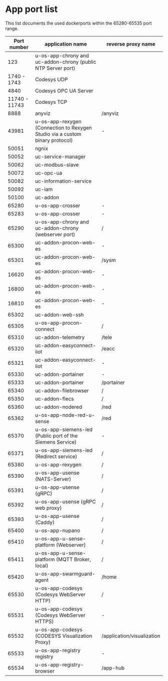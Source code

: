 # App port list

This list documents the used dockerports within the 65280-65535 port range.

| Port number   | application name                                                             | reverse proxy name         |
| ------------- | ---------------------------------------------------------------------------- | -------------------------- |
| 123           | u-os-app-chrony and uc-addon-chrony (public NTP Server port)                 |                            |
| 1740 - 1743   | Codesys UDP                                                                  |                            |
| 4840          | Codesys OPC UA Server                                                        |                            |
| 11740 - 11743 | Codesys TCP                                                                  |                            |
| 8888          | anyviz                                                                       | /anyviz                    |
| 43981         | u-os-app-rexygen (Connection to Rexygen Studio via a custom binary protocol) | -                          |
| 50051         | ngnix                                                                        |                            |
| 50052         | uc-service-manager                                                           |                            |
| 50062         | uc-modbus-slave                                                              |                            |
| 50072         | uc-opc-ua                                                                    |                            |
| 50082         | uc-information-service                                                       |                            |
| 50092         | uc-iam                                                                       |                            |
| 50100         | uc-addon                                                                     |                            |
| 65280         | u-os-app-crosser                                                             | -                          |
| 65283         | u-os-app-crosser                                                             | -                          |
| 65290         | u-os-app-chrony and uc-addon-chrony (webserver port)                         | /                          |
| 65300         | uc-addon-procon-web-es                                                       | -                          |
| 65301         | uc-addon-procon-web-es                                                       | /sysm                      |
| 16620         | uc-addon-procon-web-es                                                       | -                          |
| 16800         | uc-addon-procon-web-es                                                       | -                          |
| 16810         | uc-addon-procon-web-es                                                       | -                          |
| 65302         | uc-addon-web-ssh                                                             |                            |
| 65305         | u-os-app-procon-connect                                                      | /                          |
| 65310         | uc-addon-telemetry                                                           | /tele                      |
| 65320         | uc-addon-easyconnect-iiot                                                    | /eacc                      |
| 65321         | uc-addon-easyconnect-iiot                                                    | -                          |
| 65330         | uc-addon-portainer                                                           | -                          |
| 65333         | uc-addon-portainer                                                           | /portainer                 |
| 65340         | uc-addon-filebrowser                                                         | /                          |
| 65350         | uc-addon-flecs                                                               | /                          |
| 65360         | uc-addon-nodered                                                             | /red                       |
| 65362         | u-os-app-node-red-u-sense                                                    | /red                       |
| 65370         | u-os-app-siemens-ied (Public port of the Siemens Service)                    | -                          |
| 65371         | u-os-app-siemens-ied (Redirect service)                                      | /                          |
| 65380         | u-os-app-rexygen                                                             | /                          |
| 65390         | u-os-app-usense (NATS-Server)                                                | /                          |
| 65391         | u-os-app-usense (gRPC)                                                       | /                          |
| 65392         | u-os-app-usense (gRPC web proxy)                                             | /                          |
| 65393         | u-os-app-usense (Caddy)                                                      | /                          |
| 65400         | u-os-app-nupano                                                              | /                          |
| 65410         | u-os-app-u-sense-platform (Webserver)                                        | /                          |
| 65411         | u-os-app-u-sense-platform (MQTT Broker, local)                               | /                          |
| 65420         | u-os-app-swarmguard-agent                                                    | /home                      |
| 65530         | u-os-app-codesys (Codesys WebServer HTTP)                                    | /                          |
| 65531         | u-os-app-codesys (Codesys WebServer HTTPS)                                   | -                          |
| 65532         | u-os-app-codesys (CODESYS Visualization Proxy)                               | /application/visualization |
| 65533         | u-os-app-registry registry                                                   | -                          |
| 65534         | u-os-app-registry-browser                                                    | /app-hub                   |
